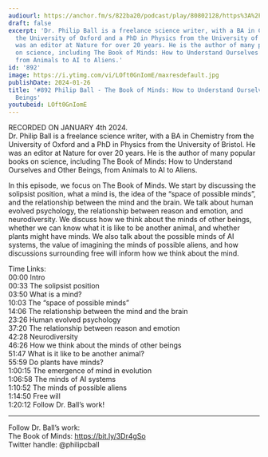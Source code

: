 ```yaml
---
audiourl: https://anchor.fm/s/822ba20/podcast/play/80802128/https%3A%2F%2Fd3ctxlq1ktw2nl.cloudfront.net%2Fstaging%2F2024-0-4%2Fc65f036a-9035-6709-d7be-c5f1d63a7706.m4a
draft: false
excerpt: 'Dr. Philip Ball is a freelance science writer, with a BA in Chemistry from
  the University of Oxford and a PhD in Physics from the University of Bristol. He
  was an editor at Nature for over 20 years. He is the author of many popular books
  on science, including The Book of Minds: How to Understand Ourselves and Other Beings,
  from Animals to AI to Aliens.'
id: '892'
image: https://i.ytimg.com/vi/LOft0GnIomE/maxresdefault.jpg
publishDate: 2024-01-26
title: '#892 Philip Ball - The Book of Minds: How to Understand Ourselves and Other
  Beings'
youtubeid: LOft0GnIomE
---
```

<div class="timelinks">

RECORDED ON JANUARY 4th 2024.  
Dr. Philip Ball is a freelance science writer, with a BA in Chemistry from the University of Oxford and a PhD in Physics from the University of Bristol. He was an editor at Nature for over 20 years. He is the author of many popular books on science, including The Book of Minds: How to Understand Ourselves and Other Beings, from Animals to AI to Aliens.

In this episode, we focus on The Book of Minds. We start by discussing the solipsist position, what a mind is, the idea of the “space of possible minds”, and the relationship between the mind and the brain. We talk about human evolved psychology, the relationship between reason and emotion, and neurodiversity. We discuss how we think about the minds of other beings, whether we can know what it is like to be another animal, and whether plants might have minds. We also talk about the possible minds of AI systems, the value of imagining the minds of possible aliens, and how discussions surrounding free will inform how we think about the mind.

Time Links:  
<time>00:00</time> Intro  
<time>00:33</time> The solipsist position  
<time>03:50</time> What is a mind?  
<time>10:03</time> The “space of possible minds”  
<time>14:06</time> The relationship between the mind and the brain  
<time>23:26</time> Human evolved psychology  
<time>37:20</time> The relationship between reason and emotion  
<time>42:28</time> Neurodiversity  
<time>46:26</time> How we think about the minds of other beings  
<time>51:47</time> What is it like to be another animal?  
<time>55:59</time> Do plants have minds?  
<time>1:00:15</time> The emergence of mind in evolution  
<time>1:06:58</time> The minds of AI systems  
<time>1:10:52</time> The minds of possible aliens  
<time>1:14:50</time> Free will  
<time>1:20:12</time> Follow Dr. Ball’s work!

---

Follow Dr. Ball’s work:  
The Book of Minds: https://bit.ly/3Dr4gSo  
Twitter handle: @philipcball
</div>

